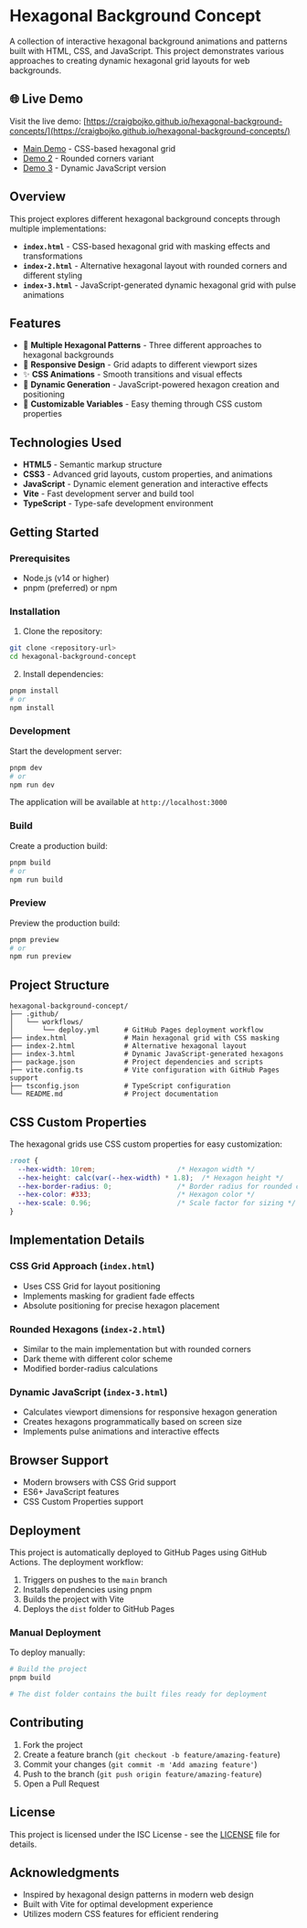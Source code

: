 # Hexagonal Background Concept

A collection of interactive hexagonal background animations and patterns built with HTML, CSS, and JavaScript. This project demonstrates various approaches to creating dynamic hexagonal grid layouts for web backgrounds.

## 🌐 Live Demo

Visit the live demo: [https://craigbojko.github.io/hexagonal-background-concepts/](https://craigbojko.github.io/hexagonal-background-concepts/)

- [Main Demo](https://craigbojko.github.io/hexagonal-background-concepts/) - CSS-based hexagonal grid
- [Demo 2](https://craigbojko.github.io/hexagonal-background-concepts/index-2.html) - Rounded corners variant  
- [Demo 3](https://craigbojko.github.io/hexagonal-background-concepts/index-3.html) - Dynamic JavaScript version

## Overview

This project explores different hexagonal background concepts through multiple implementations:

- **`index.html`** - CSS-based hexagonal grid with masking effects and transformations
- **`index-2.html`** - Alternative hexagonal layout with rounded corners and different styling
- **`index-3.html`** - JavaScript-generated dynamic hexagonal grid with pulse animations

## Features

- 🎨 **Multiple Hexagonal Patterns** - Three different approaches to hexagonal backgrounds
- 📱 **Responsive Design** - Grid adapts to different viewport sizes
- ✨ **CSS Animations** - Smooth transitions and visual effects
- 🎯 **Dynamic Generation** - JavaScript-powered hexagon creation and positioning
- 🌈 **Customizable Variables** - Easy theming through CSS custom properties

## Technologies Used

- **HTML5** - Semantic markup structure
- **CSS3** - Advanced grid layouts, custom properties, and animations
- **JavaScript** - Dynamic element generation and interactive effects
- **Vite** - Fast development server and build tool
- **TypeScript** - Type-safe development environment

## Getting Started

### Prerequisites

- Node.js (v14 or higher)
- pnpm (preferred) or npm

### Installation

1. Clone the repository:
```bash
git clone <repository-url>
cd hexagonal-background-concept
```

2. Install dependencies:
```bash
pnpm install
# or
npm install
```

### Development

Start the development server:
```bash
pnpm dev
# or
npm run dev
```

The application will be available at `http://localhost:3000`

### Build

Create a production build:
```bash
pnpm build
# or
npm run build
```

### Preview

Preview the production build:
```bash
pnpm preview
# or
npm run preview
```

## Project Structure

```
hexagonal-background-concept/
├── .github/
│   └── workflows/
│       └── deploy.yml      # GitHub Pages deployment workflow
├── index.html              # Main hexagonal grid with CSS masking
├── index-2.html            # Alternative hexagonal layout
├── index-3.html            # Dynamic JavaScript-generated hexagons
├── package.json            # Project dependencies and scripts
├── vite.config.ts          # Vite configuration with GitHub Pages support
├── tsconfig.json           # TypeScript configuration
└── README.md               # Project documentation
```

## CSS Custom Properties

The hexagonal grids use CSS custom properties for easy customization:

```css
:root {
  --hex-width: 10rem;                    /* Hexagon width */
  --hex-height: calc(var(--hex-width) * 1.8);  /* Hexagon height */
  --hex-border-radius: 0;                /* Border radius for rounded corners */
  --hex-color: #333;                     /* Hexagon color */
  --hex-scale: 0.96;                     /* Scale factor for sizing */
}
```

## Implementation Details

### CSS Grid Approach (`index.html`)
- Uses CSS Grid for layout positioning
- Implements masking for gradient fade effects
- Absolute positioning for precise hexagon placement

### Rounded Hexagons (`index-2.html`)
- Similar to the main implementation but with rounded corners
- Dark theme with different color scheme
- Modified border-radius calculations

### Dynamic JavaScript (`index-3.html`)
- Calculates viewport dimensions for responsive hexagon generation
- Creates hexagons programmatically based on screen size
- Implements pulse animations and interactive effects

## Browser Support

- Modern browsers with CSS Grid support
- ES6+ JavaScript features
- CSS Custom Properties support

## Deployment

This project is automatically deployed to GitHub Pages using GitHub Actions. The deployment workflow:

1. Triggers on pushes to the `main` branch
2. Installs dependencies using pnpm
3. Builds the project with Vite
4. Deploys the `dist` folder to GitHub Pages

### Manual Deployment

To deploy manually:

```bash
# Build the project
pnpm build

# The dist folder contains the built files ready for deployment
```

## Contributing

1. Fork the project
2. Create a feature branch (`git checkout -b feature/amazing-feature`)
3. Commit your changes (`git commit -m 'Add amazing feature'`)
4. Push to the branch (`git push origin feature/amazing-feature`)
5. Open a Pull Request

## License

This project is licensed under the ISC License - see the [LICENSE](LICENSE) file for details.

## Acknowledgments

- Inspired by hexagonal design patterns in modern web design
- Built with Vite for optimal development experience
- Utilizes modern CSS features for efficient rendering
